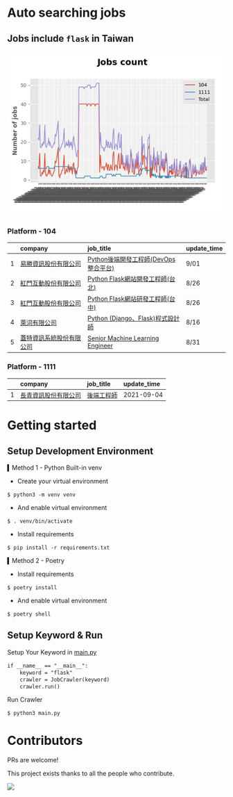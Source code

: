 # Auto searching jobs

## Jobs include `flask` in Taiwan 

 ![image](./doc/plot_img.jpg)


### Platform - 104


|    | company                                                                                | job_title                                                                                         | update_time   |
|---:|:---------------------------------------------------------------------------------------|:--------------------------------------------------------------------------------------------------|:--------------|
|  1 | [易勝資訊股份有限公司](https://www.104.com.tw/company/1a2x6bj8og?jobsource=jolist_b_relevance)   | [Python後端開發工程師(DevOps整合平台)](https://www.104.com.tw/job/7asvo?jobsource=jolist_b_relevance)        | 9/01          |
|  2 | [紅門互動股份有限公司](https://www.104.com.tw/company/oh4m67k?jobsource=jolist_b_relevance)      | [Python Flask網站開發工程師(台北)](https://www.104.com.tw/job/6xtfl?jobsource=jolist_b_relevance)          | 8/26          |
|  3 | [紅門互動股份有限公司](https://www.104.com.tw/company/oh4m67k?jobsource=jolist_b_relevance)      | [Python Flask網站研發工程師(台中)](https://www.104.com.tw/job/6kf9h?jobsource=jolist_b_relevance)          | 8/26          |
|  4 | [萊泀有限公司](https://www.104.com.tw/company/1a2x6blg3t?jobsource=jolist_b_relevance)       | [Python (Django、Flask)程式設計師](https://www.104.com.tw/job/7cs5e?jobsource=jolist_b_relevance)       | 8/16          |
|  5 | [蓋特資訊系統股份有限公司](https://www.104.com.tw/company/1a2x6biptb?jobsource=jolist_b_relevance) | [Senior Machine Learning Engineer](https://www.104.com.tw/job/6e6r8?jobsource=jolist_b_relevance) | 8/31          |

### Platform - 1111


|    | company                                              | job_title                                      | update_time   |
|---:|:-----------------------------------------------------|:-----------------------------------------------|:--------------|
|  1 | [長青資訊股份有限公司](https://www.1111.com.tw/corp/71694811/) | [後端工程師](https://www.1111.com.tw/job/85012186/) | 2021-09-04    |



# Getting started
## Setup Development Environment
▍Method 1 - Python Built-in venv

- Create your virtual environment
```
$ python3 -m venv venv
```
- And enable virtual environment
```
$ . venv/bin/activate
```
- Install requirements
```
$ pip install -r requirements.txt 
```

▍Method 2 - Poetry
- Install requirements
```
$ poetry install
```
- And enable virtual environment
```
$ poetry shell
```

## Setup Keyword & Run

Setup Your Keyword in [main.py](./main.py#L88)
```
if __name__ == "__main__":
    keyword = "flask"
    crawler = JobCrawler(keyword)
    crawler.run()
```

Run Crawler
```
$ python3 main.py
```

# Contributors
PRs are welcome!

This project exists thanks to all the people who contribute.

<a href="https://github.com/hsuanchi/auto-search-flask-job/graphs/contributors">
  <img src="https://contrib.rocks/image?repo=hsuanchi/auto-search-flask-job"/>
</a>
